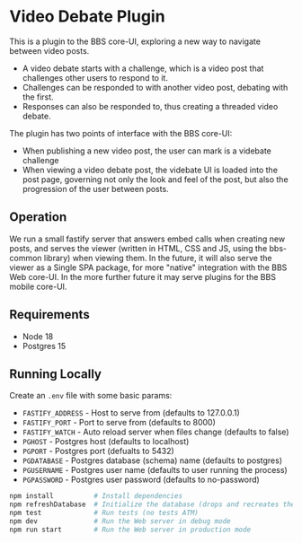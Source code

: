 # Video Debate Plugin

This is a plugin to the BBS core-UI, exploring a new way to navigate between video posts.

* A video debate starts with a challenge, which is a video post that challenges other users to respond to it.
* Challenges can be responded to with another video post, debating with the first.
* Responses can also be responded to, thus creating a threaded video debate.

The plugin has two points of interface with the BBS core-UI:

* When publishing a new video post, the user can mark is a videbate challenge
* When viewing a video debate post, the videbate UI is loaded into the post page, governing not only the look and feel of the post, but also the progression of the user between posts.

## Operation

We run a small fastify server that answers embed calls when creating new posts, and serves the viewer (written in HTML, CSS and JS, using the bbs-common library) when viewing them. In the future, it will also serve the viewer as a Single SPA package, for more "native" integration with the BBS Web core-UI. In the more further future it may serve plugins for the BBS mobile core-UI.

## Requirements

* Node 18
* Postgres 15

## Running Locally

Create an `.env` file with some basic params:

* `FASTIFY_ADDRESS` - Host to serve from (defaults to 127.0.0.1)
* `FASTIFY_PORT` - Port to serve from (defaults to 8000)
* `FASTIFY_WATCH` - Auto reload server when files change (defaults to false)
* `PGHOST` - Postgres host (defaults to localhost)
* `PGPORT` - Postgres port (defualts to 5432)
* `PGDATABASE` - Postgres database (schema) name (defaults to postgres)
* `PGUSERNAME` - Postgres user name (defaults to user running the process)
* `PGPASSWORD` - Postgres user password (defaults to no-password)

```sh
npm install          # Install dependencies
npm refreshDatabase  # Initialize the database (drops and recreates the table)
npm test             # Run tests (no tests ATM)
npm dev              # Run the Web server in debug mode
npm run start        # Run the Web server in production mode
```
